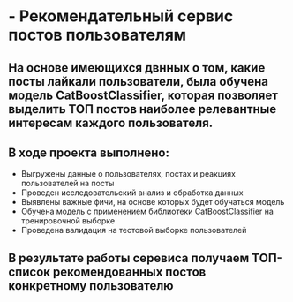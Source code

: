 # - Рекомендательный сервис постов пользователям

## На основе имеющихся двнных о том, какие посты лайкали пользователи, была обучена модель CatBoostClassifier, которая позволяет выделить ТОП постов наиболее релевантные интересам каждого пользователя.

## В ходе проекта выполнено:
- Выгружены данные о пользователях, постах и реакциях пользователей на посты
- Проведен исследовательский анализ и обработка данных
- Выявлены важные фичи, на основе которых будет обучаться модель
- Обучена модель с применением библиотеки CatBoostClassifier на тренировочной выборке
- Проведена валидация на тестовой выборке пользователей

## В результате работы серевиса получаем ТОП-список рекомендованных постов конкретному пользователю
